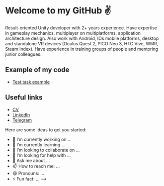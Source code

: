 # Welcome to my GitHub ✌

Result-oriented Unity developer with 2+ years experience. Have expertise in
gameplay mechanics, multiplayer on multiplatforms, application architecture design.
Also work with Android, IOs mobile platforms, desktop and standalone VR devices
(Oculus Quest 2, PICO Neo 3, HTC Vive, WMR, Steam Index). Have experience in
training groups of people and mentoring junior colleagues.

## Example of my code
* [Test task example](https://github.com/NooBiTTo/TestTaskExample)

## Useful links

- [CV]()
- [LinkedIn](https://www.linkedin.com/in/aliaksandr-kanonik-525959195/)
- [Telegram](https://t.me/aleksandrkanonik)

Here are some ideas to get you started:

- 🔭 I’m currently working on ...
- 🌱 I’m currently learning ...
- 👯 I’m looking to collaborate on ...
- 🤔 I’m looking for help with ...
- 💬 Ask me about ...
- 📫 How to reach me: ...
- 😄 Pronouns: ...
- ⚡ Fun fact: ...
-->

